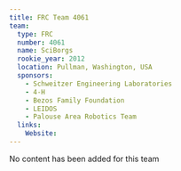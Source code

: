 ```yaml
---
title: FRC Team 4061
team:
  type: FRC
  number: 4061
  name: SciBorgs
  rookie_year: 2012
  location: Pullman, Washington, USA
  sponsors:
    - Schweitzer Engineering Laboratories
    - 4-H
    - Bezos Family Foundation
    - LEIDOS
    - Palouse Area Robotics Team
  links:
    Website: 
---
```

No content has been added for this team